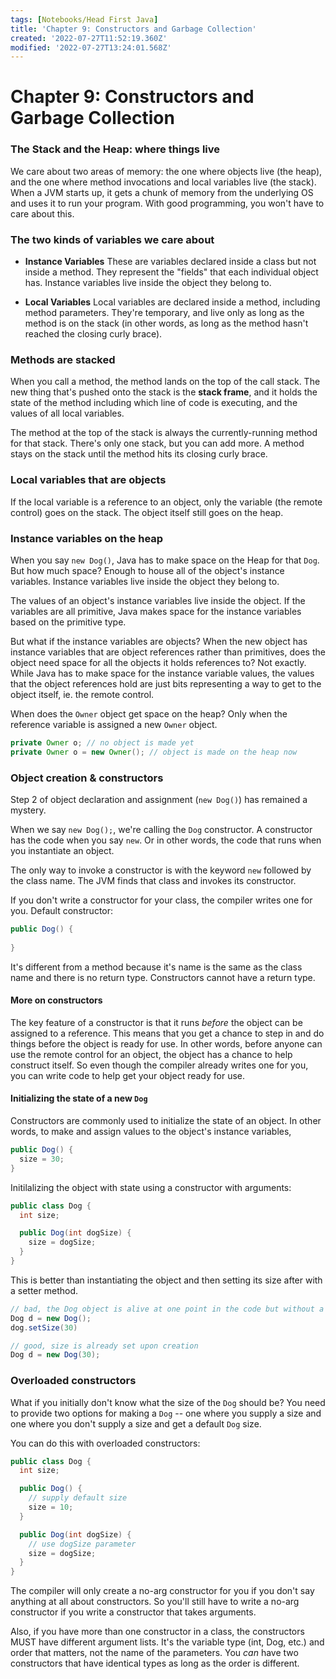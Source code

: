 ```yaml
---
tags: [Notebooks/Head First Java]
title: 'Chapter 9: Constructors and Garbage Collection'
created: '2022-07-27T11:52:19.360Z'
modified: '2022-07-27T13:24:01.568Z'
---
```


# Chapter 9: Constructors and Garbage Collection

### The Stack and the Heap: where things live

We care about two areas of memory: the one where objects live (the heap), and the one where method invocations and local variables live (the stack). When a JVM starts up, it gets a chunk of memory from the underlying OS and uses it to run your program. With good programming, you won't have to care about this.

### The two kinds of variables we care about

- __Instance Variables__
These are variables declared inside a class but not inside a method. They represent the "fields" that each individual object has. Instance variables live inside the object they belong to.

- __Local Variables__
Local variables are declared inside a method, including method parameters. They're temporary, and live only as long as the method is on the stack (in other words, as long as the method hasn't reached the closing curly brace).

### Methods are stacked

When you call a method, the method lands on the top of the call stack. The new thing that's pushed onto the stack is the __stack frame__, and it holds the state of the method including which line of code is executing, and the values of all local variables.

The method at the top of the stack is always the currently-running method for that stack. There's only one stack, but you can add more. A method stays on the stack until the method hits its closing curly brace.

### Local variables that are objects

If the local variable is a reference to an object, only the variable (the remote control) goes on the stack. The object itself still goes on the heap.

### Instance variables on the heap

When you say `new Dog()`, Java has to make space on the Heap for that `Dog`. But how much space? Enough to house all of the object's instance variables. Instance variables live inside the object they belong to.

The values of an object's instance variables live inside the object. If the variables are all primitive, Java makes space for the instance variables based on the primitive type. 

But what if the instance variables are objects? When the new object has instance variables that are object references rather than primitives, does the object need space for all the objects it holds references to? Not exactly. While Java has to make space for the instance variable values, the values that the object references hold are just bits representing a way to get to the object itself, ie. the remote control. 

When does the `Owner` object get space on the heap? Only when the reference variable is assigned a new `Owner` object.

```java
private Owner o; // no object is made yet
private Owner o = new Owner(); // object is made on the heap now
```

### Object creation & constructors

Step 2 of object declaration and assignment (`new Dog()`) has remained a mystery. 

When we say `new Dog();`, we're calling the `Dog` constructor. A constructor has the code when you say `new`. Or in other words, the code that runs when you instantiate an object.

The only way to invoke a constructor is with the keyword `new` followed by the class name. The JVM finds that class and invokes its constructor.

If you don't write a constructor for your class, the compiler writes one for you. Default constructor:

```java
public Dog() {
  
}
```

It's different from a method because it's name is the same as the class name and there is no return type. Constructors cannot have a return type.

#### More on constructors

The key feature of a constructor is that it runs _before_ the object can be assigned to a reference. This means that you get a chance to step in and do things before the object is ready for use. In other words, before anyone can use the remote control for an object, the object has a chance to help construct itself. So even though the compiler already writes one for you, you can write code to help get your object ready for use.

#### Initializing the state of a new `Dog`

Constructors are commonly used to initialize the state of an object. In other words, to make and assign values to the object's instance variables,
```java
public Dog() {
  size = 30;
}
```

Initilalizing the object with state using a constructor with arguments:
```java
public class Dog {
  int size;

  public Dog(int dogSize) {
    size = dogSize;
  }
}
```
This is better than instantiating the object and then setting its size after with a setter method.

```java
// bad, the Dog object is alive at one point in the code but without a size
Dog d = new Dog();
dog.setSize(30) 

// good, size is already set upon creation
Dog d = new Dog(30);
```

### Overloaded constructors

What if you initially don't know what the size of the `Dog` should be? You need to provide two options for making a `Dog` -- one where you supply a size and one where you don't supply a size and get a default `Dog` size. 

You can do this with overloaded constructors:
```java
public class Dog {
  int size;

  public Dog() {
    // supply default size
    size = 10;
  }

  public Dog(int dogSize) {
    // use dogSize parameter
    size = dogSize;
  }
}
```

The compiler will only create a no-arg constructor for you if you don't say anything at all about constructors. So you'll still have to write a no-arg constructor if you write a constructor that takes arguments. 

Also, if you have more than one constructor in a class, the constructors MUST have different argument lists. It's the variable type (int, Dog, etc.) and order that matters, not the name of the parameters. You _can_ have two constructors that have identical types as long as the order is different.






